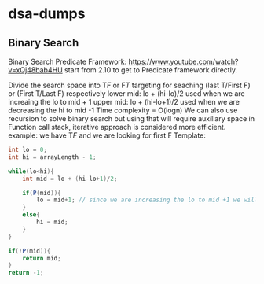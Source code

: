# dsa-dumps


## Binary Search
Binary Search Predicate Framework: https://www.youtube.com/watch?v=xQj48bab4HU start from 2.10 to get to Predicate framework directly.

Divide the search space into T*F* or F*T* targeting for seaching (last T/First F) or (First T/Last F) respectively
lower mid: lo + (hi-lo)/2 used when we are increaing the lo to mid + 1
upper mid: lo + (hi-lo+1)/2 used when we are decreasing the hi to mid -1
Time complexity = O(logn)
We can also use recursion to solve binary search but using that will require auxillary space in Function call stack, iterative approach is considered more efficient.
example: we have T*F* and we are looking for first F
Template:
```java
int lo = 0;
int hi = arrayLength - 1;

while(lo<hi){
    int mid = lo + (hi-lo+1)/2;

    if(P(mid)){
        lo = mid+1; // since we are increasing the lo to mid +1 we will use lower mid syntax and vice versa.
    }
    else{
        hi = mid;
    }
}

if(!P(mid)){
    return mid;
}
return -1;
```
